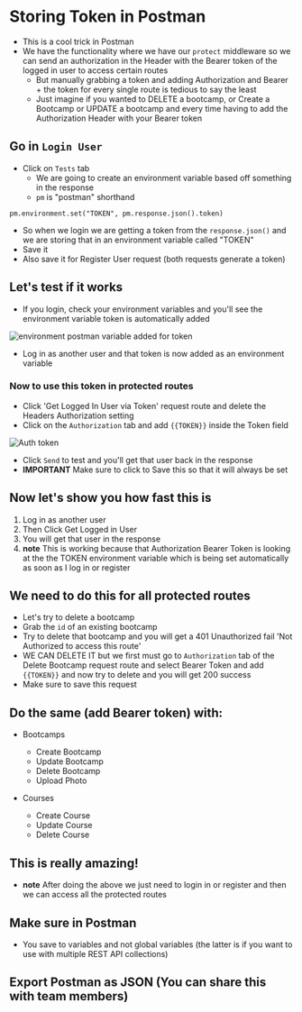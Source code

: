 # Storing Token in Postman
* This is a cool trick in Postman
* We have the functionality where we have our `protect` middleware so we can send an authorization in the Header with the Bearer token of the logged in user to access certain routes
    - But manually grabbing a token and adding Authorization and Bearer + the token for every single route is tedious to say the least
    - Just imagine if you wanted to DELETE a bootcamp, or Create a Bootcamp or UPDATE a bootcamp and every time having to add the Authorization Header with your Bearer token

## Go in `Login User`
* Click on `Tests` tab
    - We are going to create an environment variable based off something in the response
    - `pm` is "postman" shorthand

```
pm.environment.set("TOKEN", pm.response.json().token)
```

* So when we login we are getting a token from the `response.json()` and we are storing that in an environment variable called "TOKEN"
* Save it
* Also save it for Register User request (both requests generate a token)

## Let's test if it works
* If you login, check your environment variables and you'll see the environment variable token is automatically added

![environment postman variable added for token](https://i.imgur.com/iLAYgdO.png)

* Log in as another user and that token is now added as an environment variable

### Now to use this token in protected routes
* Click 'Get Logged In User via Token' request route and delete the Headers Authorization setting
* Click on the `Authorization` tab and add `{{TOKEN}}` inside the Token field

![Auth token](https://i.imgur.com/AWqCMmw.png)

* Click `Send` to test and you'll get that user back in the response
* **IMPORTANT** Make sure to click to Save this so that it will always be set

## Now let's show you how fast this is
1. Log in as another user
2. Then Click Get Logged in User
3. You will get that user in the response
4. **note** This is working because that Authorization Bearer Token is looking at the the TOKEN environment variable which is being set automatically as soon as I log in or register 

## We need to do this for all protected routes
* Let's try to delete a bootcamp
* Grab the `id` of an existing bootcamp
* Try to delete that bootcamp and you will get a 401 Unauthorized fail 'Not Authorized to access this route'
* WE CAN DELETE IT but we first must go to `Authorization` tab of the Delete Bootcamp request route and select Bearer Token and add `{{TOKEN}}` and now try to delete and you will get 200 success
* Make sure to save this request

## Do the same (add Bearer token) with:
* Bootcamps
    - Create Bootcamp
    - Update Bootcamp
    - Delete Bootcamp
    - Upload Photo

* Courses
    - Create Course
    - Update Course
    - Delete Course 

## This is really amazing!
* **note** After doing the above we just need to login in or register and then we can access all the protected routes

## Make sure in Postman
* You save to variables and not global variables (the latter is if you want to use with multiple REST API collections)

## Export Postman as JSON (You can share this with team members)
